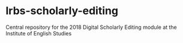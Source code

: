 # lrbs-scholarly-editing
Central repository for the 2018 Digital Scholarly Editing module at the Institute of English Studies
